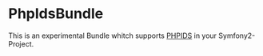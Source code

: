 PhpIdsBundle
============

This is an experimental Bundle whitch supports [PHPIDS] in your Symfony2-Project.









[PHPIDS]: https://phpids.org/